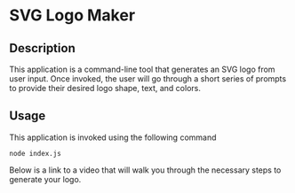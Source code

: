 # SVG Logo Maker

## Description

This application is a command-line tool that generates an SVG logo from user input. Once invoked, the user will go through a short series of prompts to provide their desired logo shape, text, and colors.

## Usage

This application is invoked using the following command

```
node index.js
```

Below is a link to a video that will walk you through the necessary steps to generate your logo.

